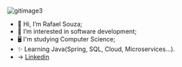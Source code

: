 ![gitimage3](https://user-images.githubusercontent.com/90228022/147524694-d769c9e9-0360-4210-9628-828ae9ed18bb.jpg)


- 👋 Hi, I’m Rafael Souza;
- 👀 I’m interested in software development;
- 🖥️ I'm studying Computer Science;
- ✨ Learning Java(Spring, SQL, Cloud, Microservices...).
- -> [Linkedin](https://www.linkedin.com/in/rafael-souza-7878a421b/)


<!---
RafaelFdSouza/RafaelFdSouza is a ✨ special ✨ repository because its `README.md` (this file) appears on your GitHub profile.
You can click the Preview link to take a look at your changes.
--->
